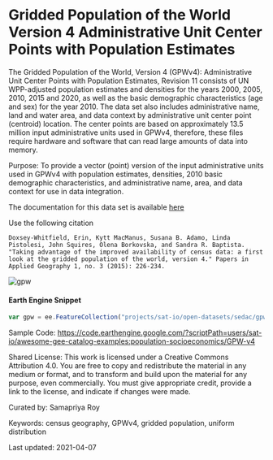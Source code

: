 # Gridded Population of the World Version 4 Administrative Unit Center Points with Population Estimates

The Gridded Population of the World, Version 4 (GPWv4): Administrative Unit Center Points with Population Estimates, Revision 11 consists of UN WPP-adjusted population estimates and densities for the years 2000, 2005, 2010, 2015 and 2020, as well as the basic demographic characteristics (age and sex) for the year 2010. The data set also includes administrative name, land and water area, and data context by administrative unit center point (centroid) location. The center points are based on approximately 13.5 million input administrative units used in GPWv4, therefore, these files require hardware and software that can read large amounts of data into memory.

Purpose:
To provide a vector (point) version of the input administrative units used in GPWv4 with population estimates, densities, 2010 basic demographic characteristics, and administrative name, area, and data context for use in data integration.

The documentation for this data set is available [here](http://sedac.ciesin.columbia.edu/data/set/gpw-v4-admin-unit-center-points-population-estimates-rev11/docs)

Use the following citation

```
Doxsey-Whitfield, Erin, Kytt MacManus, Susana B. Adamo, Linda Pistolesi, John Squires, Olena Borkovska, and Sandra R. Baptista. "Taking advantage of the improved availability of census data: a first look at the gridded population of the world, version 4." Papers in Applied Geography 1, no. 3 (2015): 226-234.
```

![gpw](https://user-images.githubusercontent.com/6677629/113961052-1330b500-97eb-11eb-927e-00737e522592.gif)

#### Earth Engine Snippet

```js
var gpw = ee.FeatureCollection("projects/sat-io/open-datasets/sedac/gpw-v4-admin-unit-center-points-population-estimates-rev11");
```

Sample Code: https://code.earthengine.google.com/?scriptPath=users/sat-io/awesome-gee-catalog-examples:population-socioeconomics/GPW-v4

Shared License:
This work is licensed under a Creative Commons Attribution 4.0. You are free to copy and redistribute the material in any medium or format, and to transform and build upon the material for any purpose, even commercially. You must give appropriate credit, provide a link to the license, and indicate if changes were made.

Curated by: Samapriya Roy

Keywords: census geography, GPWv4, gridded population, uniform distribution

Last updated: 2021-04-07
